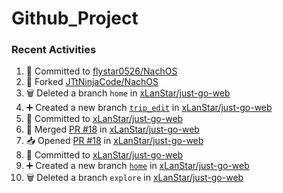 # Github_Project

### Recent Activities
<!--START_SECTION:activity-->
1. 📝 Committed to [flystar0526/NachOS](https://github.com/flystar0526/NachOS/commit/eace62b64ee8b9cfc189b00ef123797b313b693f)
2. 🍴 Forked [JTtNinjaCode/NachOS](https://github.com/JTtNinjaCode/NachOS)
3. 🗑️ Deleted a branch `home` in [xLanStar/just-go-web](https://github.com/xLanStar/just-go-web)
4. ➕ Created a new branch [`trip_edit`](https://github.com/xLanStar/just-go-web/tree/trip_edit) in [xLanStar/just-go-web](https://github.com/xLanStar/just-go-web)
5. 📝 Committed to [xLanStar/just-go-web](https://github.com/xLanStar/just-go-web/commit/2a51737d207525fddb68da61ca32d8cbe3d5ab10)
6. 🔀 Merged [PR #18](https://github.com/xLanStar/just-go-web/pull/18) in [xLanStar/just-go-web](https://github.com/xLanStar/just-go-web)
7. 📥 Opened [PR #18](https://github.com/xLanStar/just-go-web/pull/18) in [xLanStar/just-go-web](https://github.com/xLanStar/just-go-web)
8. 📝 Committed to [xLanStar/just-go-web](https://github.com/xLanStar/just-go-web/commit/f75357ff0eec9776149b3e86ed8d0215b500b5d8)
9. ➕ Created a new branch [`home`](https://github.com/xLanStar/just-go-web/tree/home) in [xLanStar/just-go-web](https://github.com/xLanStar/just-go-web)
10. 🗑️ Deleted a branch `explore` in [xLanStar/just-go-web](https://github.com/xLanStar/just-go-web)
<!--END_SECTION:activity-->
